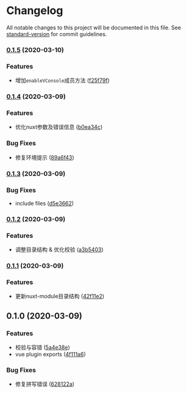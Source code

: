 # Changelog

All notable changes to this project will be documented in this file. See [standard-version](https://github.com/conventional-changelog/standard-version) for commit guidelines.

### [0.1.5](https://github.com/rexerwang/wechat-sdk/compare/v0.1.4...v0.1.5) (2020-03-10)


### Features

* 增加`enableVConsole`成员方法 ([f25f79f](https://github.com/rexerwang/wechat-sdk/commit/f25f79fe1e2eb5f9a7875ac6daec95985e1a6920))

### [0.1.4](https://github.com/rexerwang/case-modifier/compare/v0.1.3...v0.1.4) (2020-03-09)


### Features

* 优化nuxt参数及错误信息 ([b0ea34c](https://github.com/rexerwang/case-modifier/commit/b0ea34c34562c3f09a260f43c1b0f1cee94ba6fd))


### Bug Fixes

* 修复环境提示 ([89a6f43](https://github.com/rexerwang/case-modifier/commit/89a6f43937b52f0dcd4d62b9c8867fe0f58b2019))

### [0.1.3](https://github.com/rexerwang/case-modifier/compare/v0.1.2...v0.1.3) (2020-03-09)


### Bug Fixes

* include files ([d5e3662](https://github.com/rexerwang/case-modifier/commit/d5e3662c314ce31fd56be40c3f2ce8d888985080))

### [0.1.2](https://github.com/rexerwang/case-modifier/compare/v0.1.1...v0.1.2) (2020-03-09)


### Features

* 调整目录结构 & 优化校验 ([a3b5403](https://github.com/rexerwang/case-modifier/commit/a3b5403afe45ee69b79240f2b596a690690f7fda))

### [0.1.1](https://github.com/rexerwang/case-modifier/compare/v0.1.0...v0.1.1) (2020-03-09)


### Features

* 更新nuxt-module目录结构 ([42f11e2](https://github.com/rexerwang/case-modifier/commit/42f11e2d0ac53d131cdda6112ce4addd2bac7e12))

## 0.1.0 (2020-03-09)


### Features

* 校验与容错 ([5a4e38e](https://github.com/rexerwang/case-modifier/commit/5a4e38ec5475a8cd543bb35524db91db70e15769))
* vue plugin exports ([4f111a6](https://github.com/rexerwang/case-modifier/commit/4f111a6c3b19d807fe80bf20bf863c5144adf306))


### Bug Fixes

* 修复拼写错误 ([628122a](https://github.com/rexerwang/case-modifier/commit/628122a8b57a04fbf773e7dbb916be5c0f792b9a))
